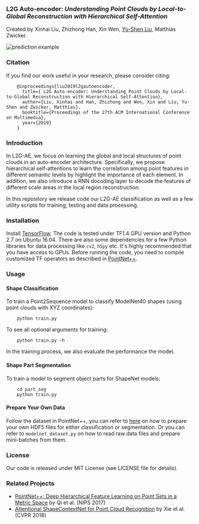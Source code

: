 ### L2G Auto-encoder: *Understanding Point Clouds by Local-to-Global Reconstruction with Hierarchical Self-Attention*
Created by Xinhai Liu, Zhizhong Han, Xin Wen, <a href="http://cgcad.thss.tsinghua.edu.cn/liuyushen/" target="_blank">Yu-Shen Liu</a>, Matthias Zwicker.

![prediction example](https://github.com/liuxinhai/L2G-AE/blob/master/doc/L2G-AE.jpg)

### Citation
If you find our work useful in your research, please consider citing:

        @inproceedings{liu2019l2gautoencoder,
          title={ L2G Auto-encoder: Understanding Point Clouds by Local-to-Global Reconstruction with Hierarchical Self-Attention},
          author={Liu, Xinhai and Han, Zhizhong and Wen, Xin and Liu, Yu-Shen and Zwicker, Matthias},
          booktitle={Proceedings of the 27th ACM International Conference on Multimedia},
          year={2019}
        }

### Introduction
In L2G-AE, we focus on learning the global and local structures of point clouds in an auto-encoder architecture.
Specifically, we propose hierarchical self-attentions to learn the correlation among point features in different semantic levels by highlight the importance of each element.
In addition, we also introduce a RNN docoding layer to decode the features of different scale areas in the local region reconstruction. 

In this repository we release code our L2G-AE classification as well as a few utility scripts for training, testing and data processing.

### Installation

Install <a href="https://www.tensorflow.org/install/">TensorFlow</a>. The code is tested under TF1.4 GPU version and Python 2.7 on Ubuntu 16.04. There are also some dependencies for a few Python libraries for data processing like `cv2`, `h5py` etc. It's highly recommended that you have access to GPUs.
Before running the code, you need to compile customized TF operators as described in <a href="https://github.com/charlesq34/pointnet2/">PointNet++</a>.
### Usage

#### Shape Classification

To train a Point2Sequence model to classify ModelNet40 shapes (using point clouds with XYZ coordinates):

        python train.py

To see all optional arguments for training:

        python train.py -h

In the training process, we also evaluate the performance the model.

#### Shape Part Segmentation

To train a model to segment object parts for ShapeNet models:

        cd part_seg
        python train.py
#### Prepare Your Own Data
Follow the dataset in PointNet++, you can refer to <a href="https://github.com/charlesq34/3dmodel_feature/blob/master/io/write_hdf5.py">here</a> on how to prepare your own HDF5 files for either classification or segmentation. Or you can refer to `modelnet_dataset.py` on how to read raw data files and prepare mini-batches from them.
### License
Our code is released under MIT License (see LICENSE file for details).

### Related Projects

* <a href="https://arxiv.org/abs/1706.02413" target="_blank">PointNet++: Deep Hierarchical Feature Learning on Point Sets in a Metric Space</a> by Qi et al. (NIPS 2017)
* <a href="http://openaccess.thecvf.com/content_cvpr_2018/html/Xie_Attentional_ShapeContextNet_for_CVPR_2018_paper.html" target="_blank">Attentional ShapeContextNet for Point Cloud Recognition</a> by Xie et al. (CVPR 2018)
